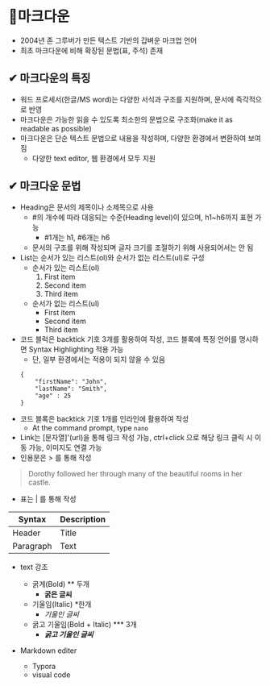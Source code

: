 # 📗마크다운

- 2004년 존 그루버가 만든 텍스트 기반의 갑벼운 마크업 언어
- 최초 마크다운에 비해 확장된 문법(표, 주석) 존재

## ✔ 마크다운의 특징
- 워드 프로세서(한글/MS word)는 다양한 서식과 구조를 지원하며, 문서에 즉각적으로 반영
- 마크다운은 가능한 읽을 수 있도록 최소한의 문법으로 구조화(make it as readable as possible)
- 마크다운은 단순 텍스트 문법으로 내용을 작성하며, 다양한 환경에서 변환하여 보여짐
    - 다양한 text editor, 웹 환경에서 모두 지원

## ✔ 마크다운 문법
- Heading은 문서의 제목이나 소제목으로 사용
    - #의 개수에 따라 대응되는 수준(Heading level)이 있으며, h1~h6까지 표현 가능
        - #1개는 h1, #6개는 h6
    - 문서의 구조를 위해 작성되며 글자 크기를 조절하기 위해 사용되어서는 안 됨
- List는 순서가 있는 리스트(ol)와 순서가 없는 리스트(ul)로 구성
    - 순서가 있는 리스트(ol)
        1. First item
        2. Second item
        3. Third item
    - 순서가 없는 리스트(ul)
        - First item
        - Second item
        - Third item
- 코드 블럭은 backtick 기호 3개를 활용하여 작성, 코드 블록에 특정 언어를 명시하면 Syntax Highlighting 적용 가능
    - 단, 일부 환경에서는 적용이 되지 않을 수 있음
    ```
    {
        "firstName": "John",
        "lastName": "Smith",
        "age" : 25
    }
    ```
- 코드 블록은 backtick 기호 1개를 인라인에 활용하여 작성
    - At the command prompt, type `nano`
- Link는 [문자열]'(url)을 통해 링크 작성 가능, ctrl+click 으로 해당 링크 클릭 시 이동 가능, 이미지도 연결 가능
- 인용문은 > 를 통해 작성
> Dorothy followed her through many of the beautiful rooms in her castle.
- 표는 | 를 통해 작성

| Syntax | Description |
| ------ | ----------- |
| Header | Title |
|Paragraph | Text |

- text 강조
    - 굵게(Bold) ** 두개
        - **굵은 글씨**
    - 기울임(Italic) *한개
        - *기울인 글씨*
    - 굵고 기울임(Bold + Italic) *** 3개
        - ***굵고 기울인 글씨***

- Markdown editer
    - Typora
    - visual code
    